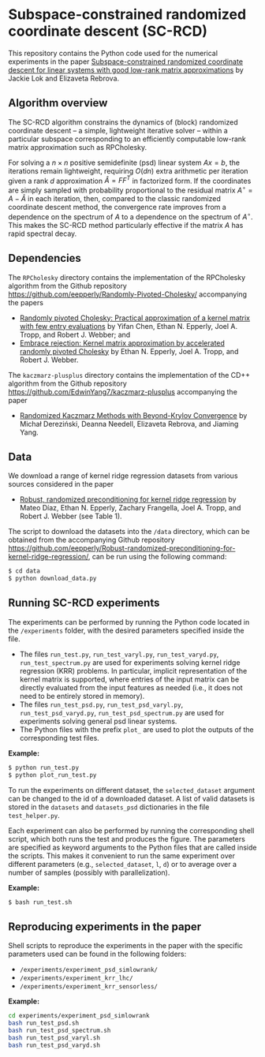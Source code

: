 # Subspace-constrained randomized coordinate descent (SC-RCD)

This repository contains the Python code used for the numerical experiments in the paper [Subspace-constrained randomized coordinate descent for linear systems with good low-rank matrix approximations](https://arxiv.org/abs/2506.09394) by Jackie Lok and Elizaveta Rebrova.

## Algorithm overview

The SC-RCD algorithm constrains the dynamics of (block) randomized coordinate descent – a simple, lightweight iterative solver – within a particular subspace corresponding to an efficiently computable low-rank matrix approximation such as RPCholesky.

For solving a $n \times n$ positive semidefinite (psd) linear system $Ax = b$, the iterations remain lightweight, requiring $O(dn)$ extra arithmetic per iteration given a rank $d$ approximation $\widehat{A} = F F^{T}$ in factorized form.
If the coordinates are simply sampled with probability proportional to the residual matrix $A^{\circ} = A - \widehat{A}$ in each iteration, then, compared to the classic randomized coordinate descent method, the convergence rate improves from a dependence on the spectrum of $A$ to a dependence on the spectrum of $A^{\circ}$.
This makes the SC-RCD method particularly effective if the matrix $A$ has rapid spectral decay.

## Dependencies

The `RPCholesky` directory contains the implementation of the RPCholesky algorithm from the Github repository https://github.com/eepperly/Randomly-Pivoted-Cholesky/ accompanying the papers
- [Randomly pivoted Cholesky: Practical approximation of a kernel matrix with few entry evaluations](https://arxiv.org/abs/2207.06503) by Yifan Chen, Ethan N. Epperly, Joel A. Tropp, and Robert J. Webber; and
- [Embrace rejection: Kernel matrix approximation by accelerated randomly pivoted Cholesky](https://arxiv.org/abs/2410.03969) by Ethan N. Epperly, Joel A. Tropp, and Robert J. Webber.

The `kaczmarz-plusplus` directory contains the implementation of the CD++ algorithm from the Github repository https://github.com/EdwinYang7/kaczmarz-plusplus accompanying the paper
- [Randomized Kaczmarz Methods with Beyond-Krylov Convergence](https://arxiv.org/abs/2501.11673) by Michał Dereziński, Deanna Needell, Elizaveta Rebrova, and Jiaming Yang.

## Data

We download a range of kernel ridge regression datasets from various sources considered in the paper 
- [Robust, randomized preconditioning for kernel ridge regression](https://arxiv.org/abs/2304.12465) by Mateo Díaz, Ethan N. Epperly, Zachary Frangella, Joel A. Tropp, and Robert J. Webber (see Table 1).

The script to download the datasets into the `/data` directory, which can be obtained from the accompanying Github repository https://github.com/eepperly/Robust-randomized-preconditioning-for-kernel-ridge-regression/, can be run using the following command:
```bash
$ cd data
$ python download_data.py
```

## Running SC-RCD experiments

The experiments can be performed by running the Python code located in the `/experiments` folder, with the desired parameters specified inside the file.

- The files `run_test.py`, `run_test_varyl.py`, `run_test_varyd.py`, `run_test_spectrum.py` are used for experiments solving kernel ridge regression (KRR) problems. In particular, implicit representation of the kernel matrix is supported, where entries of the input matrix can be directly evaluated from the input features as needed (i.e., it does not need to be entirely stored in memory).
- The files `run_test_psd.py`, `run_test_psd_varyl.py`, `run_test_psd_varyd.py`, `run_test_psd_spectrum.py` are used for experiments solving general psd linear systems.
-  The Python files with the prefix `plot_` are used to plot the outputs of the corresponding test files.

**Example:**
```bash
$ python run_test.py
$ python plot_run_test.py
```

To run the experiments on different dataset, the `selected_dataset` argument can be changed to the id of a downloaded dataset. A list of valid datasets is stored in the `datasets` and `datasets_psd` dictionaries in the file `test_helper.py`.

Each experiment can also be performed by running the corresponding shell script, which both runs the test and produces the figure. The parameters are specified as keyword arguments to the Python files that are called inside the scripts. This makes it convenient to run the same experiment over different parameters (e.g., `selected_dataset`, `l`, `d`) or to average over a number of samples (possibly with parallelization).

**Example:**
```bash
$ bash run_test.sh
```

## Reproducing experiments in the paper

Shell scripts to reproduce the experiments in the paper with the specific parameters used can be found in the following folders:
- `/experiments/experiment_psd_simlowrank/`
- `/experiments/experiment_krr_lhc/` 
- `/experiments/experiment_krr_sensorless/`

**Example:**
```bash
cd experiments/experiment_psd_simlowrank
bash run_test_psd.sh
bash run_test_psd_spectrum.sh
bash run_test_psd_varyl.sh
bash run_test_psd_varyd.sh
```